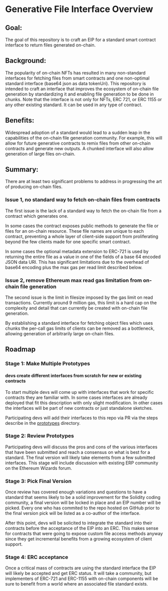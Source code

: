 # Generative File Interface Overview


## Goal:

The goal of this repository is to craft an EIP for a standard smart contract interface to return files generated on-chain.


## Background:  

The popularity of on-chain NFTs has resulted in many non-standard interfaces for fetching files from smart contracts and one non-optimal standard interface (base64 json as data tokenUri). This repository is intended to craft an interface that improves the ecosystem of on-chain file generation by standardizing it and enabling file generation to be done in chunks. Note that the interface is not only for NFTs, ERC 721, or ERC 1155 or any other existing standard. It can be used in any type of contract. 

## Benefits:

Widespread adoption of a standard would lead to a sudden leap in the capabilities of the on-chain file generation community. For example, this will allow for future generative contracts to remix files from other on-chain contracts and generate new outputs. A chunked interface will also allow generation of large files on-chain.

## Summary:

There are at least two significant problems to address in progressing the art of producing on-chain files. 

### Issue 1, no standard way to fetch on-chain files from contracts

The first issue is the lack of a standard way to fetch the on-chain file from a contract which generates one. 

In some cases the contract exposes public methods to generate the file or files for an on-chain resource. These file names are unique to each contract, preventing a whole layer of client-side support from proliferating beyond the few clients made for one specific smart contract.

In some cases the optional metadata extension to ERC-721 is used by returning the entire file as a value in one of the fields of a base 64 encoded JSON data URI. This has significant limitations due to the overhead of base64 encoding plus the max gas per read limit described below.


### Issue 2, remove Ethereum max read gas limitation from on-chain file generation

The second issue is the limit in filesize imposed by the gas limit on read transactions. Currently around 9 million gas, this limit is a hard cap on the complexity and detail that can currently be created with on-chain file generation. 

By establishing a standard interface for fetching object files which uses chunks the per-call gas limits of clients can be removed as a bottleneck, allowing generation of arbitrarily large on-chain files.


## Roadmap

### Stage 1: Make Multiple Prototypes

#### devs create different interfaces from scratch for new or existing contracts

To start multiple devs will come up with interfaces that work for specific contracts they are familiar with. In some cases interfaces are already deployed that fit this description with only slight modification. In other cases the interfaces will be part of new contracts or just standalone sketches. 

Participating devs will add their interfaces to this repo via PR via the steps describe in the [prototypes](./prototypes/DEV.md) directory.


### Stage 2: Review Prototypes

Participating devs will discuss the pros and cons of the various interfaces that have been submitted and reach a consensus on what is best for a standard. The final version will likely take elements from a few submitted interfaces. This stage will include discussion with existing ERP community on the Ethereum Wizards forum.

### Stage 3: Pick Final Version 

Once review has covered enough variations and questions to have a standard that seems likely to be a solid improvement for the Solidity coding community, a final version will be locked in place and an EIP number will be picked. Every one who has commited to the repo hosted on GitHub prior to the final version pick will be listed as a co-author of the interface. 

After this point, devs will be solicited to integrate the standard into their contracts before the acceptance of the EIP into an ERC. This makes sense for contracts that were going to expose custom file access methods anyway since they get incremental benefits from a growing ecosystem of client support. 


### Stage 4: ERC acceptance

Once a critical mass of contracts are using the standard interface the EIP will likely be accepted and get ERC status. It will take a community, but implementers of ERC-721 and ERC-1155 with on-chain components will be sure to benefit from a world where an associated file standard exists. 


